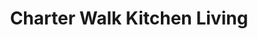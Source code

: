 ---
title: "Charter Walk Kitchen Living"
url: /haslemere/charter-walk-kitchen-living/
shop: Küchen
---